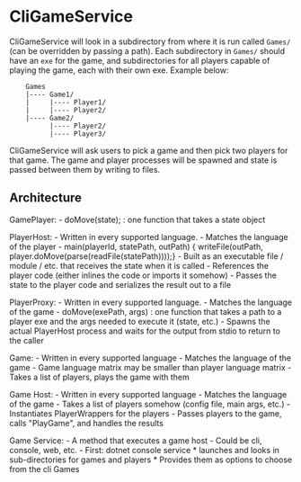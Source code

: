 # CliGameService

CliGameService will look in a subdirectory from where it is run called `Games/` (can be overridden by passing a path). Each subdirectory in `Games/` should have an `exe` for the game, and subdirectories for all players capable of playing the game, each with their own exe. Example below:

        Games
        |---- Game1/
        |     |---- Player1/
        |     |---- Player2/
        |---- Game2/
              |---- Player2/
              |---- Player3/

CliGameService will ask users to pick a game and then pick two players for that game. The game and player processes will be spawned and state is passed between them by writing to files.

## Architecture

GamePlayer:
    - doMove(state); : one function that takes a state object

PlayerHost:
    - Written in every supported language.
    - Matches the language of the player
    - main(playerId, statePath, outPath) { writeFile(outPath, player.doMove(parse(readFile(statePath))));}
    - Built as an executable file / module / etc. that receives the state when it is called
    - References the player code (either inlines the code or imports it somehow)
    - Passes the state to the player code and serializes the result out to a file

PlayerProxy:
    - Written in every supported language.
    - Matches the language of the game
    - doMove(exePath, args) : one function that takes a path to a player exe and the args needed to execute it (state, etc.)
    - Spawns the actual PlayerHost process and waits for the output from stdio to return to the caller

Game:
    - Written in every supported language
    - Matches the language of the game
    - Game language matrix may be smaller than player language matrix
    - Takes a list of players, plays the game with them

Game Host:
    - Written in every supported language
    - Matches the language of the game
    - Takes a list of players somehow (config file, main args, etc.)
    - Instantiates PlayerWrappers for the players
    - Passes players to the game, calls "PlayGame", and handles the results

Game Service:
    - A method that executes a game host
    - Could be cli, console, web, etc.
    - First: dotnet console service
        * launches and looks in sub-directories for games and players
        * Provides them as options to choose from the cli
        Games
